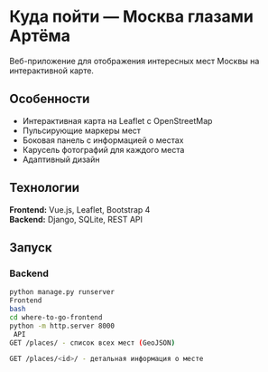 # Куда пойти — Москва глазами Артёма

Веб-приложение для отображения интересных мест Москвы на интерактивной карте.

## Особенности

- Интерактивная карта на Leaflet с OpenStreetMap
- Пульсирующие маркеры мест
- Боковая панель с информацией о местах
- Карусель фотографий для каждого места
- Адаптивный дизайн

## Технологии

**Frontend:** Vue.js, Leaflet, Bootstrap 4  
**Backend:** Django, SQLite, REST API

##  Запуск

### Backend
```bash
python manage.py runserver
Frontend
bash
cd where-to-go-frontend
python -m http.server 8000
 API
GET /places/ - список всех мест (GeoJSON)

GET /places/<id>/ - детальная информация о месте
